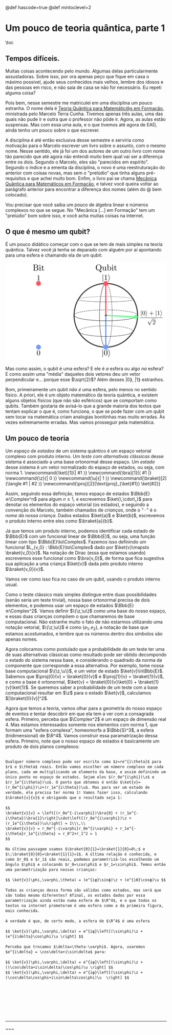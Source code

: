 @def hascode=true
@def mintoclevel=2

# Um pouco de teoria quântica, parte 1

\toc

## Tempos difíceis.

Muitas coisas acontecendo pelo mundo. Algumas delas particularmente assustadoras. Sobre isso, por ora apenas peço que fique em casa o máximo possível, ajude seus conhecidos mais velhos, lembre dos idosos e das pessoas em risco, e não saia de casa se não for necessário. Eu repeti alguma coisa?

Pois bem, nesse semestre me matriculei em uma disciplina um pouco estranha. O nome dela é [Teoria Quântica para Matemátic@s em Formação](https://www.ime.unicamp.br/~tcunha/Teach/TopQuant-1S20.html), ministrada pelo Marcelo Terra Cunha. Tivemos apenas três aulas, uma das quais não pude ir e outra que o professor não pôde ir. Agora, as aulas estão suspensas. Mas com essa uma aula, e o que tivemos até agora de EAD, ainda tenho um pouco sobre o que escrever.

A disciplina é até então exclusiva desse semestre e serviria como motivação para o Marcelo escrever um livro sobre o assunto, com o mesmo nome. Nesse sentido, ele já foi um dos autores de um outro livro com nome tão parecido que até agora não entendi muito bem qual vai ser a diferença entre os dois. Segundo o Marcelo, eles são "parecidos em espírito". Segundo o índice e a ementa da disciplina, o novo é uma reestruturação do anterior com coisas novas, mas sem o "prelúdio" que tinha alguns pré-requisitos e que achei muito bom. Enfim, o livro pai se chama [Mecânica Quântica para Matemáticos em Formação](https://impa.br/wp-content/uploads/2017/04/28CBM_12.pdf), e talvez você queira voltar ao parágrafo anterior para encontrar a diferença dos nomes (além do @ bem colocado).

Vou precisar que você saiba um pouco de álgebra linear e números complexos no que se segue. No "Mecânica [...] em Formação" tem um "prelúdio" bom sobre isso, e você acha muitas coisas na internet.

## O que é mesmo um qubit?

É um pouco didático começar com o que se tem de mais simples na teoria quântica. Talvez você já tenha se deparado com alguém por aí apontando para uma esfera e chamando ela de um qubit:

![](/assets/svg/qubit.svg)

Mas como assim, o qubit é uma esfera? E ele é _a_ esfera ou algo _na_ esfera? E como assim uma "média" daqueles dois vetores deu um vetor perpendicular e... porque esse $\sqrt{2}$? Além desses $|0\rang$, $|1\rang$ estranhos.

Bom, primeiramente um qubit _não é_ uma esfera, pelo menos no sentido físico. A priori, ele é um objeto matemático da teoria quântica, e existem alguns objetos físicos (que não são esféricos) que se comportam como qubits. Também gostaria de avisá-lo que a grande maioria dos textos que tentam explicar o que é, como funciona, o que se pode fazer com um qubit sem tocar na matemática criam analogias bonitinhas mas muito erradas. Às vezes extremamente erradas. Mas vamos prosseguir pela matemática.

## Um pouco de teoria

Um _espaço de estados_ de um sistema quântico é um espaço vetorial complexo com produto interno. Um _teste com alternativas clássicas_ desse sistema é associado a uma base ortonormal desse espaço. Um _estado_ desse sistema é um vetor normalizado do espaço de estados, ou seja, com norma 1.
\newcommand{\ket}[1]{| #1 ⟩}
\newcommand{\bra}[1]{⟨ #1 |}
\newcommand{\z}{| 0 ⟩}
\newcommand{\u}{| 1 ⟩}
\newcommand{\braket}[2]{\langle #1 | #2 ⟩}
\newcommand{\proj}[2]{\text{proj}_{\ket{#1}} \ket{#2}}

Assim, seguindo essa definição, temos espaço de estados $\Bbb{E}≅\Complex^n$ para algum $n≥1$, e escrevemos $\ket{\,\cdot\,}$ para denotar os elementos do espaço vetorial (os estados), e seguindo a convenção do Marcelo, também chamados de _crianças_, onde o "$\,\cdot\,$" é o _nome da nossa criança_. Dados estados $\ket{a}$ e $\ket{b}$, escrevemos o produto interno entre eles como $\braket{a}{b}$. 

Já que temos um produto interno, podemos identificar cada estado de $\Bbb{E}$ com um funcional linear de $\Bbb{E}$, ou seja, uma função linear com tipo $\Bbb{E}\to\Complex$. Fazemos isso definindo um funcional $L_{v_0} : \Bbb{E}\to\Complex$ dado por $\ket{v}\mapsto \braket{v_0}{v}$. Na notação de Dirac (essa que estamos usando) escrevemos esse funcional como $\bra{v_0}$, de forma que fica sugestiva sua aplicação a uma criança $\ket{v}$ dada pelo produto interno $\braket{v_0}{v}$.

Vamos ver como isso fica no caso de um qubit, usando o produto interno usual.

Como o teste clássico mais simples distingue entre duas possibilidades (senão seria um teste trivial), nossa base ortonormal precisa de dois elementos, e podemos usar um espaço de estados $\Bbb{E}≅\Complex^2$. Vamos definir $\{\z,\u\}$ como uma base do nosso espaço, e essas duas crianças compõem o que chamaremos de base computacional. Não estranhe muito o fato de não estarmos utilizando uma notação vetorial, $\{\z,\u\}$ é como $\{e_1,e_2\}$, a notação de base que estamos acostumados, e lembre que os números dentro dos símbolos são apenas nomes.

Agora colocamos como postulado que a probabilidade de um teste ter uma de suas alternativas clássicas como resultado pode ser obtido decompondo o estado do sistema nessa base, e considerando o quadrado da norma da componente que corresponde a essa alternativa. Por exemplo, tome nossa base computacional $\{\z,\u\}$, e um vetor de estado $\ket{v}\in\Bbb{E}$. Sabemos que $\proj{0}{v} = \braket{0}{v}$ e $\proj{1}{v} = \braket{1}{v}$, e como a base é ortonormal, $\ket{v} = \braket{0}{v}\ket{0} + \braket{1}{v}\ket{1}$. Se queremos saber a probabilidade de um teste com a base computacional resultar em $\z$ para o estado $\ket{v}$, calculamos $|\braket{0}{v}|^2$.

Agora que temos a teoria, vamos olhar para a geometria do nosso espaço de eventos e tentar descobrir em que ela tem a ver com a consagrada esfera. Primeiro, perceba que $\Complex^2$ é um espaço de dimensão real 4. Mas estamos interessados somente nos elementos com norma 1, que formam uma "esfera complexa", homeomorfa a $\Bbb{S}^3$, a esfera (tridimensional) de $\R^4$. Vamos construir essa paramatrização dessa esfera. Primeiro, note que o nosso espaço de estados é basicamente um produto de dois planos complexos:

~~~ <img src="/assets/svg/c2space.svg" alt style="width:90%; padding-left:5%"> ~~~

Qualquer número complexo pode ser escrito como $z=re^{i\theta}$ para $r$ e $\theta$ reais. Então vamos escolher um número complexo em cada plano, cada um multiplicando um elemento da base, e assim definindo um único ponto no espaço de estados. Sejam eles $(r_0e^{i\phi})\z$ e $(r_1e^{i\theta})\u$. O ponto que obtemos é então $\ket{v}=(r_0e^{i\phi})\z+(r_1e^{i\theta})\u$. Mas para ser um estado de verdade, ele precisa ter norma 1! Vamos fazer isso, calculando $\braket{v}{v}$ e obrigando que o resultado seja 1:

$$
\braket{v}{v} = \left[(r_0e^{-i\varphi})\bra{0} + (r_1e^{-i\theta})\bra{1}\right]\cdot\left[(r_0e^{i\varphi})\z + (r_1e^{i\theta})\u\right] = 1\\\,\\
\braket{v}{v} = r_0e^{-i\varphi}r_0e^{i\varphi} + r_1e^{-i\theta}r_1e^{i\theta} = r_0^2+r_1^2 = 1
$$

Na última passagem usamos $\braket{0}{1}=\braket{1}{0}=0\;$ e $\;\braket{0}{0}=\braket{1}{1}=1$. A última relação é conhecida, e como $r_0$ e $r_1$ são reais, podemos parametrizá-los escolhendo um ângulo $\phi$ e colocando $r_0=\cos\phi$ e $r_1=\sin\phi$. Temos então uma parametrização para nossas crianças:

$$ \ket{v}(\phi,\varphi,\theta) = (e^{iφ}\sinϕ)\z + (e^{iθ}\cosϕ)\u $$

Todas as crianças dessa forma são válidas como estados, mas será que são todas mesmo diferentes? Afinal, os estados dados por essa parametrização ainda estão numa esfera de $\R^4$, e o que todos os textos na internet prometeram é uma esfera como a da primeira figura, mais conhecida.

A verdade é que, de certo modo, a esfera de $\R^4$ é uma esfera 

$$ \ket{v}(\phi,\varphi,\delta) = e^{iφ}\left[(\sin\phi)\z + (e^{i\delta}\cos\phi)\u \right] $$

Perceba que trocamos $\delta=\theta-\varphi$. Agora, usaremos $e^{i\delta} = \cos\delta+i\sin\delta$ para:

$$ \ket{v}(\phi,\varphi,\delta) = e^{iφ}\left[(\sin\phi)\z + ((\cos\delta+i\sin\delta)\cos\phi)\u \right] $$
$$ \ket{v}(\phi,\varphi,\delta) = e^{iφ}\left[(\sin\phi)\z + (\cos\delta\cos\phi+i\sin\delta\cos\phi)\u  \right] $$


~~~
<p style="margin-top:8em"></p>
<hr>
<script src="https://utteranc.es/client.js"
        repo="lucasvreis/lucasvreis.github.io"
        issue-term="title"
        label="comments"
        theme="github-light"
        crossorigin="anonymous"
        async>
</script>
~~~


